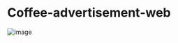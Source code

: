 # Coffee-advertisement-web
![image](https://github.com/user-attachments/assets/5dfacff5-d9c3-4a44-b3b1-2f4ae9d52c1a)
